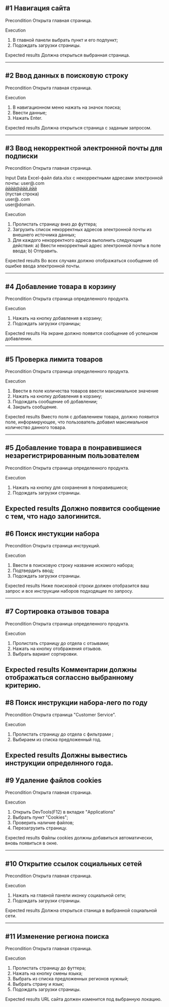 ## #1 Навигация сайта

Precondition
Открыта главная страница.

Execution
1. В главной панели выбрать пункт и его подпункт;
2. Подождать загрузки страницы.

Expected results
Должна открыться выбранная страница.

---
## #2 Ввод данных в поисковую строку

Precondition
Открыта главная страница.

Execution
1. В навигационном меню нажать на значок поиска;
2. Ввести данные;
3. Нажать Enter.

Expected results
Должна открыться страница с заданым запросом.

---

## #3 Ввод некорректной электронной почты для подписки 

Precondition
Открыта главная страница.

Input Data
Excel-файл data.xlsx с некорректными адресами электронной почты:
user@.com  
йййй@ййй.ййй  
(пустая строка)  
user@..com  
user@domain.

Execution
1. Пролистать страницу вниз до футтера;
2. Загрузить список некорректных адресов электронной почты из внешнего источника данных;
3. Для каждого некорректного адреса выполнить следующие действия:
   a) Ввести некорректный адрес электронной почты в поле ввода;
   b) Отправить.

Expected results
Во всех случаях должно отображаться сообщение об ошибке ввода электронной почты.

---

## #4 Добавление товара в корзину

Precondition
Открыта страница определенного продукта.

Execution
1. Нажать на кнопку добавления в корзину;
2. Подождать загрузки страницы;

Expected results
На экране должно появится сообщение об успешном добавлении.

---

## #5 Проверка лимита товаров

Precondition
Открыта страница определенного продукта.

Execution
1. Ввести в поле количества товаров ввести максимальное значение
2. Нажать на кнопку добавления в корзину;
3. Подождать сообщение об добавлении;
4. Закрыть сообщение.

Expected results
Вместо поля с добавлением товара, должно появится поле, информирующее, что пользователь добавил максимальное количество данного товара.

---

## #5 Добавление товара в понравившиеся незарегистрированным пользователем

Precondition
Открыта страница определенного продукта.

Execution
1. Нажать на кнопку для сохранения в понравившиеся;
2. Подождать загрузки страницы.

Expected results
Должно появится сообщение с тем, что надо залогинится.
---

## #6 Поиск инстукции набора

Precondition
Открыта страница инструкций.

Execution
1. Ввести в поисковую строку название искомого набора;
2. Подтвердить ввод;
3. Подождать загрузки страницы.

Expected results
Ниже поисковой строки должен отобразится ваш запрос и все инструкции наборов подходящие по запросу.

---

## #7 Сортировка отзывов товара

Precondition
Открыта страница определенного продукта.

Execution
1. Пролистать страницу до отдела с отзывами;
2. Нажать на кнопку отображения отзывов.
3. Выбрать вариант сортировки.

Expected results
Комментарии должны отображаться соглассно выбранному критерию.
---

## #8 Поиск инструкции набора-лего по году

Precondition
Открыта страница "Customer Service".

Execution
1. Пролистать страницу до отдела c фильтрами ;
2. Выбираем из списка предложенный год.

Expected results
Должны вывестись инструкции определнного года.
---

## #9 Удаление файлов cookies

Precondition
Открыта главная страница.

Execution

1. Открыть DevTools(F12) в вкладке "Applications"
2. Выбрать пункт "Cookies";
3. Проверить наличие файлов;
4. Перезагрузить страницу.

Expected results
Файлы cookies должны добавиться автоматически, вновь появиться в окне.

---

## #10 Открытие ссылок социальных сетей

Precondition
Открыта главная страница.

Execution
1. Нажать на главной панели иконку социальной сети;
2. Подождать загрузки страницы.

Expected results
Должна открыться станица в выбранной социальной сети.

---

## #11 Изменение региона поиска

Precondition
Открыта главная страница.

Execution
1. Пролистать страницу до футтера;
2. Нажать на кнопку смены языка;
3. Выбрать из списка предложенных регионов нужный;
4. Выбрать страну и язык; 
5. Подождать загрузки страницы.

Expected results
URL сайта должен изменится под выбранную локацию.
